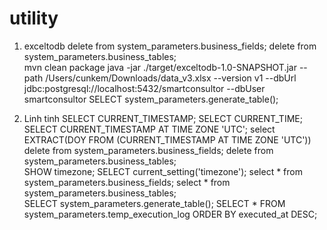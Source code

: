 # utility
1. exceltodb
    delete from system_parameters.business_fields;
    delete from system_parameters.business_tables;    
    mvn clean package
    java -jar ./target/exceltodb-1.0-SNAPSHOT.jar --path /Users/cunkem/Downloads/data_v3.xlsx  --version v1 --dbUrl jdbc:postgresql://localhost:5432/smartconsultor --dbUser smartconsultor
    SELECT system_parameters.generate_table();





100. Linh tinh
SELECT CURRENT_TIMESTAMP;
SELECT CURRENT_TIME;
SELECT CURRENT_TIMESTAMP AT TIME ZONE 'UTC';
select EXTRACT(DOY FROM (CURRENT_TIMESTAMP AT TIME ZONE 'UTC'))
delete from system_parameters.business_fields;
delete from system_parameters.business_tables;    
SHOW timezone;
SELECT current_setting('timezone');
select * from system_parameters.business_fields;
select * from system_parameters.business_tables;    
SELECT system_parameters.generate_table();
SELECT * FROM system_parameters.temp_execution_log ORDER BY executed_at DESC;